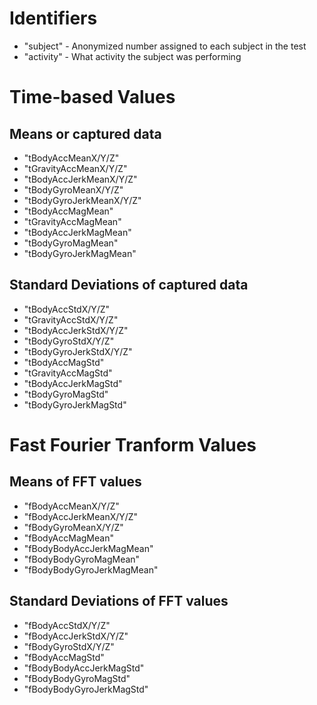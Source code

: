 # Identifiers
* "subject" - Anonymized number assigned to each subject in the test
* "activity" - What activity the subject was performing
# Time-based Values
## Means or captured data
* "tBodyAccMeanX/Y/Z"
* "tGravityAccMeanX/Y/Z"
* "tBodyAccJerkMeanX/Y/Z"
* "tBodyGyroMeanX/Y/Z"
* "tBodyGyroJerkMeanX/Y/Z"
* "tBodyAccMagMean"
* "tGravityAccMagMean"
* "tBodyAccJerkMagMean"
* "tBodyGyroMagMean"
* "tBodyGyroJerkMagMean"
## Standard Deviations of captured data
* "tBodyAccStdX/Y/Z"
* "tGravityAccStdX/Y/Z"
* "tBodyAccJerkStdX/Y/Z"
* "tBodyGyroStdX/Y/Z"
* "tBodyGyroJerkStdX/Y/Z"
* "tBodyAccMagStd"
* "tGravityAccMagStd"
* "tBodyAccJerkMagStd"
* "tBodyGyroMagStd"
* "tBodyGyroJerkMagStd"
# Fast Fourier Tranform Values
## Means of FFT values
* "fBodyAccMeanX/Y/Z"
* "fBodyAccJerkMeanX/Y/Z"
* "fBodyGyroMeanX/Y/Z"
* "fBodyAccMagMean"
* "fBodyBodyAccJerkMagMean"
* "fBodyBodyGyroMagMean"
* "fBodyBodyGyroJerkMagMean"
## Standard Deviations of FFT values
* "fBodyAccStdX/Y/Z"
* "fBodyAccJerkStdX/Y/Z"
* "fBodyGyroStdX/Y/Z"
* "fBodyAccMagStd"
* "fBodyBodyAccJerkMagStd"
* "fBodyBodyGyroMagStd"
* "fBodyBodyGyroJerkMagStd"
